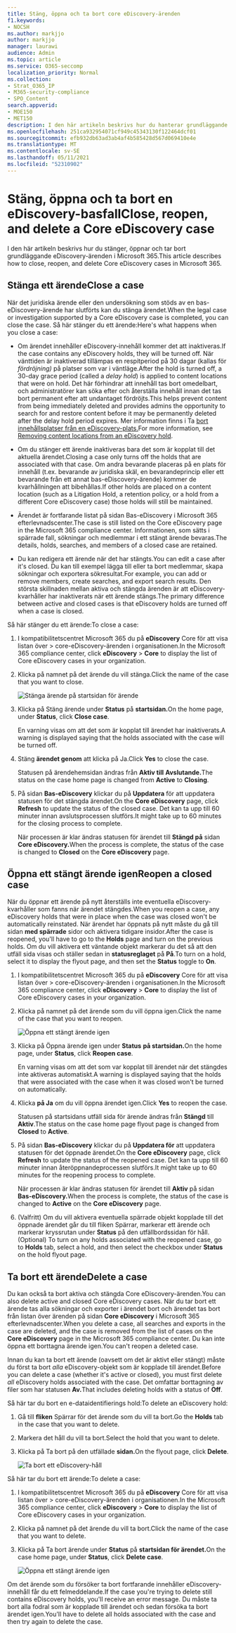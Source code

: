 ```yaml
---
title: Stäng, öppna och ta bort core eDiscovery-ärenden
f1.keywords:
- NOCSH
ms.author: markjjo
author: markjjo
manager: laurawi
audience: Admin
ms.topic: article
ms.service: O365-seccomp
localization_priority: Normal
ms.collection:
- Strat_O365_IP
- M365-security-compliance
- SPO_Content
search.appverid:
- MOE150
- MET150
description: I den här artikeln beskrivs hur du hanterar grundläggande eDiscovery-ärenden. Det handlar bland annat om att stänga ett ärende, öppna ett stängt ärende och ta bort ett ärende.
ms.openlocfilehash: 251ca932954071cf949c45343130f122464dcf01
ms.sourcegitcommit: efb932db63ad3ab4af4b585428d567d069410e4e
ms.translationtype: MT
ms.contentlocale: sv-SE
ms.lasthandoff: 05/11/2021
ms.locfileid: "52310902"
---
```

# <a name="close-reopen-and-delete-a-core-ediscovery-case"></a><span data-ttu-id="eb39b-104">Stäng, öppna och ta bort en eDiscovery-basfall</span><span class="sxs-lookup"><span data-stu-id="eb39b-104">Close, reopen, and delete a Core eDiscovery case</span></span>

<span data-ttu-id="eb39b-105">I den här artikeln beskrivs hur du stänger, öppnar och tar bort grundläggande eDiscovery-ärenden i Microsoft 365.</span><span class="sxs-lookup"><span data-stu-id="eb39b-105">This article describes how to close, reopen, and delete Core eDiscovery cases in Microsoft 365.</span></span>

## <a name="close-a-case"></a><span data-ttu-id="eb39b-106">Stänga ett ärende</span><span class="sxs-lookup"><span data-stu-id="eb39b-106">Close a case</span></span>

<span data-ttu-id="eb39b-107">När det juridiska ärende eller den undersökning som stöds av en bas-eDiscovery-ärende har slutförts kan du stänga ärendet.</span><span class="sxs-lookup"><span data-stu-id="eb39b-107">When the legal case or investigation supported by a Core eDiscovery case is completed, you can close the case.</span></span> <span data-ttu-id="eb39b-108">Så här stänger du ett ärende:</span><span class="sxs-lookup"><span data-stu-id="eb39b-108">Here's what happens when you close a case:</span></span>
  
- <span data-ttu-id="eb39b-109">Om ärendet innehåller eDiscovery-innehåll kommer det att inaktiveras.</span><span class="sxs-lookup"><span data-stu-id="eb39b-109">If the case contains any eDiscovery holds, they will be turned off.</span></span> <span data-ttu-id="eb39b-110">När vänttiden är inaktiverad tillämpas en respitperiod på 30 dagar (kallas för *fördröjning)* på platser som var i väntläge.</span><span class="sxs-lookup"><span data-stu-id="eb39b-110">After the hold is turned off, a 30-day grace period (called a *delay hold*) is applied to content locations that were on hold.</span></span> <span data-ttu-id="eb39b-111">Det här förhindrar att innehåll tas bort omedelbart, och administratörer kan söka efter och återställa innehåll innan det tas bort permanent efter att undantaget fördröjts.</span><span class="sxs-lookup"><span data-stu-id="eb39b-111">This helps prevent content from being immediately deleted and provides admins the opportunity to search for and restore content before it may be permanently deleted after the delay hold period expires.</span></span> <span data-ttu-id="eb39b-112">Mer information finns i Ta [bort innehållsplatser från en eDiscovery-plats.](create-ediscovery-holds.md#removing-content-locations-from-an-ediscovery-hold)</span><span class="sxs-lookup"><span data-stu-id="eb39b-112">For more information, see [Removing content locations from an eDiscovery hold](create-ediscovery-holds.md#removing-content-locations-from-an-ediscovery-hold).</span></span>

- <span data-ttu-id="eb39b-113">Om du stänger ett ärende inaktiveras bara det som är kopplat till det aktuella ärendet.</span><span class="sxs-lookup"><span data-stu-id="eb39b-113">Closing a case only turns off the holds that are associated with that case.</span></span> <span data-ttu-id="eb39b-114">Om andra bevarande placeras på en plats för innehåll (t.ex. bevarande av juridiska skäl, en bevarandeprincip eller ett bevarande från ett annat bas-eDiscovery-ärende) kommer de kvarhållningen att bibehållas.</span><span class="sxs-lookup"><span data-stu-id="eb39b-114">If other holds are placed on a content location (such as a Litigation Hold, a retention policy, or a hold from a different Core eDiscovery case) those holds will still be maintained.</span></span>

- <span data-ttu-id="eb39b-115">Ärendet är fortfarande listat på sidan Bas-eDiscovery i Microsoft 365 efterlevnadscenter.</span><span class="sxs-lookup"><span data-stu-id="eb39b-115">The case is still listed on the Core eDiscovery page in the Microsoft 365 compliance center.</span></span> <span data-ttu-id="eb39b-116">Informationen, som sätts i spärrade fall, sökningar och medlemmar i ett stängt ärende bevaras.</span><span class="sxs-lookup"><span data-stu-id="eb39b-116">The details, holds, searches, and members of a closed case are retained.</span></span>

- <span data-ttu-id="eb39b-117">Du kan redigera ett ärende när det har stängts.</span><span class="sxs-lookup"><span data-stu-id="eb39b-117">You can edit a case after it's closed.</span></span> <span data-ttu-id="eb39b-118">Du kan till exempel lägga till eller ta bort medlemmar, skapa sökningar och exportera sökresultat.</span><span class="sxs-lookup"><span data-stu-id="eb39b-118">For example, you can add or remove members, create searches, and export search results.</span></span> <span data-ttu-id="eb39b-119">Den största skillnaden mellan aktiva och stängda ärenden är att eDiscovery-kvarhåller har inaktiverats när ett ärende stängs.</span><span class="sxs-lookup"><span data-stu-id="eb39b-119">The primary difference between active and closed cases is that eDiscovery holds are turned off when a case is closed.</span></span>

<span data-ttu-id="eb39b-120">Så här stänger du ett ärende:</span><span class="sxs-lookup"><span data-stu-id="eb39b-120">To close a case:</span></span>
  
1. <span data-ttu-id="eb39b-121">I kompatibilitetscentret Microsoft 365 du på **eDiscovery** Core för att visa listan över  >   core-eDiscovery-ärenden i organisationen.</span><span class="sxs-lookup"><span data-stu-id="eb39b-121">In the Microsoft 365 compliance center, click **eDiscovery** > **Core** to display the list of Core eDiscovery cases in your organization.</span></span>

2. <span data-ttu-id="eb39b-122">Klicka på namnet på det ärende du vill stänga.</span><span class="sxs-lookup"><span data-stu-id="eb39b-122">Click the name of the case that you want to close.</span></span>

   ![Stänga ärende på startsidan för ärende](../media/eDiscoveryCaseHomePage.png)

3. <span data-ttu-id="eb39b-124">Klicka på Stäng ärende under **Status** på **startsidan.**</span><span class="sxs-lookup"><span data-stu-id="eb39b-124">On the home page, under **Status**, click **Close case**.</span></span>

    <span data-ttu-id="eb39b-125">En varning visas om att det som är kopplat till ärendet har inaktiverats.</span><span class="sxs-lookup"><span data-stu-id="eb39b-125">A warning is displayed saying that the holds associated with the case will be turned off.</span></span>

4. <span data-ttu-id="eb39b-126">Stäng **ärendet genom** att klicka på Ja.</span><span class="sxs-lookup"><span data-stu-id="eb39b-126">Click **Yes** to close the case.</span></span>

    <span data-ttu-id="eb39b-127">Statusen på ärendehemsidan ändras från **Aktiv till** **Avslutande.**</span><span class="sxs-lookup"><span data-stu-id="eb39b-127">The status on the case home page is changed from **Active** to **Closing**.</span></span>

5. <span data-ttu-id="eb39b-128">På sidan **Bas-eDiscovery** klickar du på **Uppdatera** för att uppdatera statusen för det stängda ärendet.</span><span class="sxs-lookup"><span data-stu-id="eb39b-128">On the **Core eDiscovery** page, click **Refresh** to update the status of the closed case.</span></span> <span data-ttu-id="eb39b-129">Det kan ta upp till 60 minuter innan avslutsprocessen slutförs.</span><span class="sxs-lookup"><span data-stu-id="eb39b-129">It might take up to 60 minutes for the closing process to complete.</span></span>

    <span data-ttu-id="eb39b-130">När processen är klar ändras statusen för ärendet till **Stängd på** sidan **Core eDiscovery.**</span><span class="sxs-lookup"><span data-stu-id="eb39b-130">When the process is complete, the status of the case is changed to **Closed** on the **Core eDiscovery** page.</span></span>

## <a name="reopen-a-closed-case"></a><span data-ttu-id="eb39b-131">Öppna ett stängt ärende igen</span><span class="sxs-lookup"><span data-stu-id="eb39b-131">Reopen a closed case</span></span>

<span data-ttu-id="eb39b-132">När du öppnar ett ärende på nytt återställs inte eventuella eDiscovery-kvarhåller som fanns när ärendet stängdes.</span><span class="sxs-lookup"><span data-stu-id="eb39b-132">When you reopen a case, any eDiscovery holds that were in place when the case was closed won't be automatically reinstated.</span></span> <span data-ttu-id="eb39b-133">När ärendet har öppnats på nytt måste du gå till sidan **med spärrade** sidor och aktivera tidigare insidor.</span><span class="sxs-lookup"><span data-stu-id="eb39b-133">After the case is reopened, you'll have to go to the **Holds** page and turn on the previous holds.</span></span> <span data-ttu-id="eb39b-134">Om du vill aktivera ett väntande objekt markerar du det så att den utfäll sida visas och ställer sedan in **statusreglaget** på **På**.</span><span class="sxs-lookup"><span data-stu-id="eb39b-134">To turn on a hold, select it to display the flyout page, and then set the **Status** toggle to **On**.</span></span>
  
1. <span data-ttu-id="eb39b-135">I kompatibilitetscentret Microsoft 365 du på **eDiscovery** Core för att visa listan över  >   core-eDiscovery-ärenden i organisationen.</span><span class="sxs-lookup"><span data-stu-id="eb39b-135">In the Microsoft 365 compliance center, click **eDiscovery** > **Core** to display the list of Core eDiscovery cases in your organization.</span></span>

2. <span data-ttu-id="eb39b-136">Klicka på namnet på det ärende som du vill öppna igen.</span><span class="sxs-lookup"><span data-stu-id="eb39b-136">Click the name of the case that you want to reopen.</span></span>

   ![Öppna ett stängt ärende igen](../media/eDiscoveryCaseHomePageReopen.png)

3. <span data-ttu-id="eb39b-138">Klicka på Öppna ärende igen under **Status** **på startsidan.**</span><span class="sxs-lookup"><span data-stu-id="eb39b-138">On the home page, under **Status**, click **Reopen case**.</span></span>

    <span data-ttu-id="eb39b-139">En varning visas om att det som var kopplat till ärendet när det stängdes inte aktiveras automatiskt.</span><span class="sxs-lookup"><span data-stu-id="eb39b-139">A warning is displayed saying that the holds that were associated with the case when it was closed won't be turned on automatically.</span></span>

4. <span data-ttu-id="eb39b-140">Klicka **på Ja** om du vill öppna ärendet igen.</span><span class="sxs-lookup"><span data-stu-id="eb39b-140">Click **Yes** to reopen the case.</span></span>

    <span data-ttu-id="eb39b-141">Statusen på startsidans utfäll sida för ärende ändras från **Stängd** till **Aktiv**.</span><span class="sxs-lookup"><span data-stu-id="eb39b-141">The status on the case home page flyout page is changed from **Closed** to **Active**.</span></span>

5. <span data-ttu-id="eb39b-142">På sidan **Bas-eDiscovery** klickar du på **Uppdatera för** att uppdatera statusen för det öppnade ärendet.</span><span class="sxs-lookup"><span data-stu-id="eb39b-142">On the **Core eDiscovery** page, click **Refresh** to update the status of the reopened case.</span></span> <span data-ttu-id="eb39b-143">Det kan ta upp till 60 minuter innan återöppnandeprocessen slutförs.</span><span class="sxs-lookup"><span data-stu-id="eb39b-143">It might take up to 60 minutes for the reopening process to complete.</span></span> 

    <span data-ttu-id="eb39b-144">När processen är klar ändras statusen för ärendet till **Aktiv** på sidan **Bas-eDiscovery.**</span><span class="sxs-lookup"><span data-stu-id="eb39b-144">When the process is complete, the status of the case is changed to **Active** on the **Core eDiscovery** page.</span></span>

7. <span data-ttu-id="eb39b-145">(Valfritt) Om du vill aktivera eventuella spärrade objekt  kopplade till det öppnade ärendet går du till fliken Spärrar, markerar ett ärende och markerar kryssrutan under **Status** på den utfällbordssidan för håll.</span><span class="sxs-lookup"><span data-stu-id="eb39b-145">(Optional) To turn on any holds associated with the reopened case, go to **Holds** tab, select a hold, and then select the checkbox under **Status** on the hold flyout page.</span></span>
  
## <a name="delete-a-case"></a><span data-ttu-id="eb39b-146">Ta bort ett ärende</span><span class="sxs-lookup"><span data-stu-id="eb39b-146">Delete a case</span></span>

<span data-ttu-id="eb39b-147">Du kan också ta bort aktiva och stängda Core eDiscovery-ärenden.</span><span class="sxs-lookup"><span data-stu-id="eb39b-147">You can also delete active and closed Core eDiscovery cases.</span></span> <span data-ttu-id="eb39b-148">När du tar bort ett ärende tas alla sökningar och exporter i ärendet bort och ärendet tas bort från listan över ärenden på sidan **Core eDiscovery** i Microsoft 365 efterlevnadscenter.</span><span class="sxs-lookup"><span data-stu-id="eb39b-148">When you delete a case, all searches and exports in the case are deleted, and the case is removed from the list of cases on the **Core eDiscovery** page in the Microsoft 365 compliance center.</span></span> <span data-ttu-id="eb39b-149">Du kan inte öppna ett borttagna ärende igen.</span><span class="sxs-lookup"><span data-stu-id="eb39b-149">You can't reopen a deleted case.</span></span>

<span data-ttu-id="eb39b-150">Innan du kan ta bort ett ärende (oavsett om det är aktivt eller stängt) måste du först ta bort *alla* eDiscovery-objekt som är kopplade till ärendet.</span><span class="sxs-lookup"><span data-stu-id="eb39b-150">Before you can delete a case (whether it's active or closed), you must first delete *all* eDiscovery holds associated with the case.</span></span> <span data-ttu-id="eb39b-151">Det omfattar borttagning av filer som har statusen **Av.**</span><span class="sxs-lookup"><span data-stu-id="eb39b-151">That includes deleting holds with a status of **Off**.</span></span> 

<span data-ttu-id="eb39b-152">Så här tar du bort en e-dataidentifierings hold:</span><span class="sxs-lookup"><span data-stu-id="eb39b-152">To delete an eDiscovery hold:</span></span>

1. <span data-ttu-id="eb39b-153">Gå till **fliken** Spärrar för det ärende som du vill ta bort.</span><span class="sxs-lookup"><span data-stu-id="eb39b-153">Go the **Holds** tab in the case that you want to delete.</span></span>

2. <span data-ttu-id="eb39b-154">Markera det håll du vill ta bort.</span><span class="sxs-lookup"><span data-stu-id="eb39b-154">Select the hold that you want to delete.</span></span>

3. <span data-ttu-id="eb39b-155">Klicka på Ta bort på den utfällade **sidan.**</span><span class="sxs-lookup"><span data-stu-id="eb39b-155">On the flyout page, click **Delete**.</span></span>

      ![Ta bort ett eDiscovery-håll](../media/DeleteeDiscoveryHold.png)

<span data-ttu-id="eb39b-157">Så här tar du bort ett ärende:</span><span class="sxs-lookup"><span data-stu-id="eb39b-157">To delete a case:</span></span>

1. <span data-ttu-id="eb39b-158">I kompatibilitetscentret Microsoft 365 du på **eDiscovery** Core för att visa listan över  >   core-eDiscovery-ärenden i organisationen.</span><span class="sxs-lookup"><span data-stu-id="eb39b-158">In the Microsoft 365 compliance center, click **eDiscovery** > **Core** to display the list of Core eDiscovery cases in your organization.</span></span>

2. <span data-ttu-id="eb39b-159">Klicka på namnet på det ärende du vill ta bort.</span><span class="sxs-lookup"><span data-stu-id="eb39b-159">Click the name of the case that you want to delete.</span></span>

3. <span data-ttu-id="eb39b-160">Klicka på Ta bort ärende under **Status** på **startsidan för ärendet.**</span><span class="sxs-lookup"><span data-stu-id="eb39b-160">On the case home page, under **Status**, click **Delete case**.</span></span>

      ![Öppna ett stängt ärende igen](../media/eDiscoveryCaseHomePageDelete.png)

<span data-ttu-id="eb39b-162">Om det ärende som du försöker ta bort fortfarande innehåller eDiscovery-innehåll får du ett felmeddelande.</span><span class="sxs-lookup"><span data-stu-id="eb39b-162">If the case you're trying to delete still contains eDiscovery holds, you'll receive an error message.</span></span> <span data-ttu-id="eb39b-163">Du måste ta bort alla fodral som är kopplade till ärendet och sedan försöka ta bort ärendet igen.</span><span class="sxs-lookup"><span data-stu-id="eb39b-163">You'll have to delete all holds associated with the case and then try again to delete the case.</span></span>
